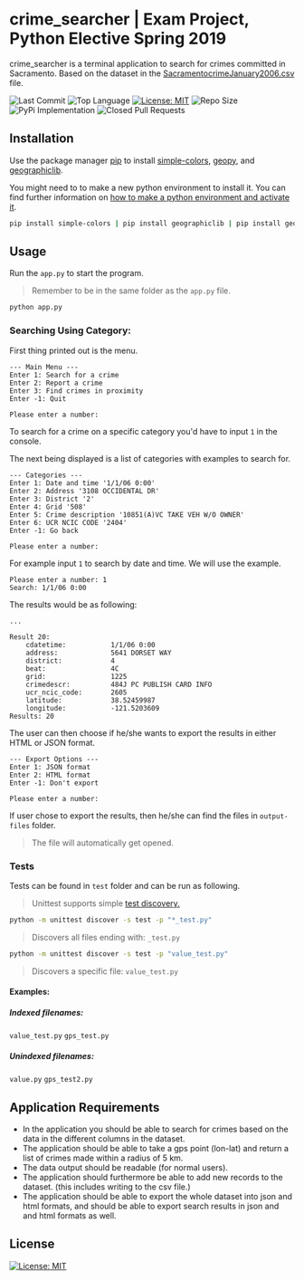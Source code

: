 # crime_searcher | Exam Project, Python Elective Spring 2019
crime_searcher is a terminal application to search for crimes committed in Sacramento. Based on the dataset in the [SacramentocrimeJanuary2006.csv](csv-files/SacramentocrimeJanuary2006.csv) file.

![Last Commit](https://img.shields.io/github/last-commit/martinloesethjensen/crime_searcher.svg) ![Top Language](https://img.shields.io/github/languages/top/martinloesethjensen/crime_searcher.svg) [![License: MIT](https://img.shields.io/github/license/martinloesethjensen/crime_searcher.svg)](LICENSE) ![Repo Size](https://img.shields.io/github/repo-size/martinloesethjensen/crime_searcher.svg) ![PyPi Implementation](https://img.shields.io/pypi/implementation/geopy.svg) ![Closed Pull Requests](https://img.shields.io/github/issues-pr-closed/martinloesethjensen/crime_searcher.svg)

## Installation 
Use the package manager [pip](https://pip.pypa.io/en/stable/) to install [simple-colors](https://pypi.org/project/simple-colors/), [geopy](https://pypi.org/project/geopy/), and [geographiclib](https://pypi.org/project/geographiclib/).

You might need to to make a new python environment to install it. You can find further information on [how to make a python environment and activate it](https://docs.python.org/3/tutorial/venv.html#creating-virtual-environments). 

```bash
pip install simple-colors | pip install geographiclib | pip install geopy

```

## Usage
Run the `app.py` to start the program. 

> Remember to be in the same folder as the `app.py` file.

```bash
python app.py
```

### Searching Using Category:
First thing printed out is the menu.

```
--- Main Menu ---
Enter 1: Search for a crime
Enter 2: Report a crime
Enter 3: Find crimes in proximity
Enter -1: Quit

Please enter a number: 
```

To search for a crime on a specific category you'd have to input `1` in the console.

The next being displayed is a list of categories with examples to search for.

```
--- Categories ---
Enter 1: Date and time '1/1/06 0:00'
Enter 2: Address '3108 OCCIDENTAL DR'
Enter 3: District '2'
Enter 4: Grid '508'
Enter 5: Crime description '10851(A)VC TAKE VEH W/O OWNER'
Enter 6: UCR NCIC CODE '2404'
Enter -1: Go back

Please enter a number: 
```

For example input `1` to search by date and time. We will use the example.

```
Please enter a number: 1
Search: 1/1/06 0:00
```

The results would be as following:

```
...

Result 20:
	cdatetime:           1/1/06 0:00
	address:             5641 DORSET WAY
	district:            4
	beat:                4C        
	grid:                1225
	crimedescr:          484J PC PUBLISH CARD INFO
	ucr_ncic_code:       2605
	latitude:            38.52459987
	longitude:           -121.5203609
Results: 20
```

The user can then choose if he/she wants to export the results in either HTML or JSON format.

```
--- Export Options ---
Enter 1: JSON format
Enter 2: HTML format
Enter -1: Don't export

Please enter a number: 
```

If user chose to export the results, then he/she can find the files in `output-files` folder.

> The file will automatically get opened.


### Tests
Tests can be found in `test` folder and can be run as following. 

> Unittest supports simple [test discovery.](https://docs.python.org/3/library/unittest.html#test-discovery) 

```bash
python -m unittest discover -s test -p "*_test.py"
```

> Discovers all files ending with: `_test.py`

```bash
python -m unittest discover -s test -p "value_test.py"
```

> Discovers a specific file: `value_test.py`

#### Examples:

##### Indexed filenames:
`value_test.py`
`gps_test.py`

##### Unindexed filenames:
`value.py`
`gps_test2.py`


## Application Requirements
* In the application you should be able to search for crimes based on the data in the different columns in the dataset.
* The application should be able to take a gps point (lon-lat) and return a list of crimes made within a radius of 5 km.
* The data output should be readable (for normal users).
* The application should furthermore be able to add new records to the dataset. (this includes writing to the csv file.)
* The application should be able to export the whole dataset into json and html formats, and should be able to export search results in json and and html formats as well.

## License
[![License: MIT](https://img.shields.io/github/license/martinloesethjensen/crime_searcher.svg)](LICENSE)
